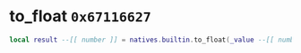 # to_float `0x67116627`

```lua
local result --[[ number ]] = natives.builtin.to_float(_value --[[ number ]])
```